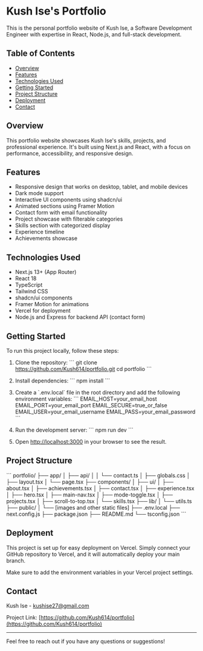 # Kush Ise's Portfolio

This is the personal portfolio website of Kush Ise, a Software Development Engineer with expertise in React, Node.js, and full-stack development.

## Table of Contents

- [Overview](#overview)
- [Features](#features)
- [Technologies Used](#technologies-used)
- [Getting Started](#getting-started)
- [Project Structure](#project-structure)
- [Deployment](#deployment)
- [Contact](#contact)

## Overview

This portfolio website showcases Kush Ise's skills, projects, and professional experience. It's built using Next.js and React, with a focus on performance, accessibility, and responsive design.

## Features

- Responsive design that works on desktop, tablet, and mobile devices
- Dark mode support
- Interactive UI components using shadcn/ui
- Animated sections using Framer Motion
- Contact form with email functionality
- Project showcase with filterable categories
- Skills section with categorized display
- Experience timeline
- Achievements showcase

## Technologies Used

- Next.js 13+ (App Router)
- React 18
- TypeScript
- Tailwind CSS
- shadcn/ui components
- Framer Motion for animations
- Vercel for deployment
- Node.js and Express for backend API (contact form)

## Getting Started

To run this project locally, follow these steps:

1. Clone the repository:
   \`\`\`
   git clone https://github.com/Kush614/portfolio.git
   cd portfolio
   \`\`\`

2. Install dependencies:
   \`\`\`
   npm install
   \`\`\`

3. Create a \`.env.local\` file in the root directory and add the following environment variables:
   \`\`\`
   EMAIL_HOST=your_email_host
   EMAIL_PORT=your_email_port
   EMAIL_SECURE=true_or_false
   EMAIL_USER=your_email_username
   EMAIL_PASS=your_email_password
   \`\`\`

4. Run the development server:
   \`\`\`
   npm run dev
   \`\`\`

5. Open [http://localhost:3000](http://localhost:3000) in your browser to see the result.

## Project Structure

\`\`\`
portfolio/
├── app/
│   ├── api/
│   │   └── contact.ts
│   ├── globals.css
│   ├── layout.tsx
│   └── page.tsx
├── components/
│   ├── ui/
│   ├── about.tsx
│   ├── achievements.tsx
│   ├── contact.tsx
│   ├── experience.tsx
│   ├── hero.tsx
│   ├── main-nav.tsx
│   ├── mode-toggle.tsx
│   ├── projects.tsx
│   ├── scroll-to-top.tsx
│   └── skills.tsx
├── lib/
│   └── utils.ts
├── public/
│   └── [images and other static files]
├── .env.local
├── next.config.js
├── package.json
├── README.md
└── tsconfig.json
\`\`\`

## Deployment

This project is set up for easy deployment on Vercel. Simply connect your GitHub repository to Vercel, and it will automatically deploy your main branch.

Make sure to add the environment variables in your Vercel project settings.

## Contact

Kush Ise - [kushise27@gmail.com](mailto:kushise27@gmail.com)

Project Link: [https://github.com/Kush614/portfolio](https://github.com/Kush614/portfolio)

---

Feel free to reach out if you have any questions or suggestions!

